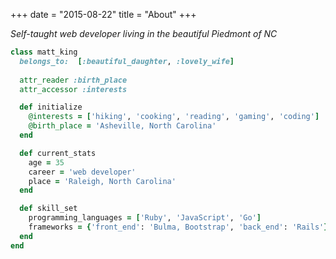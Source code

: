 +++
date = "2015-08-22"
title = "About"
+++

_Self-taught web developer living in the beautiful Piedmont of NC_

```ruby
class matt_king
  belongs_to:  [:beautiful_daughter, :lovely_wife]
  
  attr_reader :birth_place
  attr_accessor :interests

  def initialize
    @interests = ['hiking', 'cooking', 'reading', 'gaming', 'coding']
    @birth_place = 'Asheville, North Carolina'
  end

  def current_stats
    age = 35
    career = 'web developer'
    place = 'Raleigh, North Carolina'
  end

  def skill_set
    programming_languages = ['Ruby', 'JavaScript', 'Go']
    frameworks = {'front_end': 'Bulma, Bootstrap', 'back_end': 'Rails'}
  end
end
```